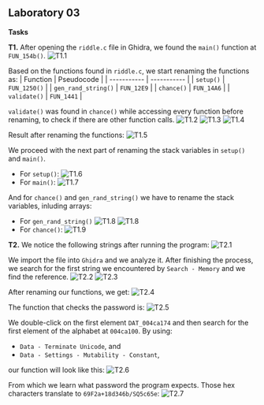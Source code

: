 ## Laboratory 03

**Tasks**

**T1.** After opening the `riddle.c` file in Ghidra, we found the `main()` function at `FUN_154b()`.
![T1.1](ss/t1_1.png)

Based on the functions found in `riddle.c`, we start renaming the functions as:
| Function | Pseudocode |
| ----------- | ----------- |
| `setup()` | `FUN_1250()` |
| `gen_rand_string()` | `FUN_12E9` |
| `chance()` | `FUN_14A6` |
| `validate()` | `FUN_1441` |

`validate()` was found in `chance()` while accessing every function before renaming, to check if there are other function calls.
![T1.2](ss/t1_2.png)
![T1.3](ss/t1_3.png)
![T1.4](ss/t1_4.png)

Result after renaming the functions:
![T1.5](ss/t1_5.png)

We proceed with the next part of renaming the stack variables in `setup()` and `main()`. 
- For `setup()`:
![T1.6](ss/t1_6.png)
- For `main()`:
![T1.7](ss/t1_7.png)

And for `chance()` and `gen_rand_string()` we have to rename the stack variables, inluding arrays:
- For `gen_rand_string()`
![T1.8](ss/t1_8_1.png) ![T1.8](ss/t1_8_2.png)
- For `chance()`:
![T1.9](ss/t1_9.png)

**T2.** We notice the following strings after running the program:
![T2.1](ss/t2_1.png)

We import the file into `Ghidra` and we analyze it. After finishing the process, we search for the first string we encountered by `Search - Memory` and we find the reference.
![T2.2](ss/t2_2.png)
![T2.3](ss/t2_3.png)

After renaming our functions, we get:
![T2.4](ss/t2_4.png)

The function that checks the password is:
![T2.5](ss/t2_5.png)

We double-click on the first element `DAT_004ca174` and then search for the first element of the alphabet at `004ca100`. By using:
- `Data - Terminate Unicode`, and
- `Data - Settings - Mutability - Constant`, 

our function will look like this:
![T2.6](ss/t2_6.png)

From which we learn what password the program expects. Those hex characters translate to `69F2a+18d346b/SQ5c65e`:
![T2.7](ss/t2_7.png)



